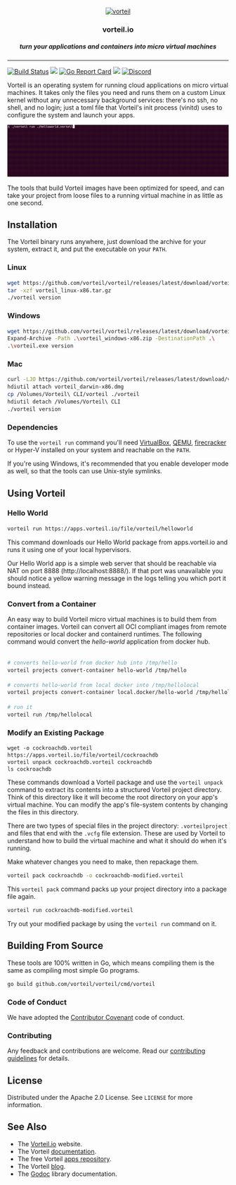 <br />
<p align="center">
  <a href="https://github.com/vorteil/vorteil">
    <img src="assets/images/vlogo.png" alt="vorteil">
  </a>
  <h3 align="center">vorteil.io</h3>
    <h5 align="center">turn your applications and containers into micro virtual machines</h5>
</p>
<hr/>

[![Build Status](https://travis-ci.org/vorteil/vorteil.svg?branch=master)](https://travis-ci.org/vorteil/vorteil) <a href="https://codeclimate.com/github/vorteil/vorteil/maintainability"><img src="https://api.codeclimate.com/v1/badges/bb819f04d7550b91f24d/maintainability" /></a> [![Go Report Card](https://goreportcard.com/badge/github.com/vorteil/vorteil)](https://goreportcard.com/report/github.com/vorteil/vorteil) [![](https://godoc.org/github.com/vorteil/vorteil?status.svg)](http://godoc.org/github.com/vorteil/vorteil) [![Discord](https://img.shields.io/badge/chat-on%20discord-6A7EC2)](https://discord.gg/VjF6wn4)

Vorteil is an operating system for running cloud applications on micro virtual machines. It takes only the files you need and runs them on a custom Linux kernel without any unnecessary background services: there's no ssh, no shell, and no login; just a toml file that Vorteil's init process (vinitd) uses to configure the system and launch your apps.

<p align="center">
  <a href="https://github.com/vorteil/vorteil">
    <img src="assets/images/terminal.gif" alt="terminal">
  </a>
</p>

The tools that build Vorteil images have been optimized for speed, and can take your project from loose files to a running virtual machine in as little as one second.

## Installation

The Vorteil binary runs anywhere, just download the archive for your system, extract it, and put the executable on your `PATH`.

### Linux
```sh
wget https://github.com/vorteil/vorteil/releases/latest/download/vorteil_linux-x86.tar.gz
tar -xzf vorteil_linux-x86.tar.gz
./vorteil version
```
### Windows

```sh
wget https://github.com/vorteil/vorteil/releases/latest/download/vorteil_windows-x86.zip -UseBasicParsing -OutFile .\vorteil_windows-x86.zip
Expand-Archive -Path .\vorteil_windows-x86.zip -DestinationPath .\
.\vorteil.exe version
```

### Mac

```sh
curl -LJO https://github.com/vorteil/vorteil/releases/latest/download/vorteil_darwin-x86.dmg
hdiutil attach vorteil_darwin-x86.dmg
cp /Volumes/Vorteil\ CLI/vorteil ./vorteil
hdiutil detach /Volumes/Vorteil\ CLI
./vorteil version
```

### Dependencies

To use the `vorteil run` command you'll need [VirtualBox](https://www.virtualbox.org/wiki/Downloads), [QEMU](https://www.qemu.org/download/), [firecracker](https://github.com/firecracker-microvm/firecracker) or Hyper-V installed on your system and reachable on the `PATH`.

If you're using Windows, it's recommended that you enable developer mode as well, so that the tools can use Unix-style symlinks.

## Using Vorteil

### Hello World

```sh
vorteil run https://apps.vorteil.io/file/vorteil/helloworld
```

This command downloads our Hello World package from apps.vorteil.io and runs it using one of your local hypervisors.

Our Hello World app is a simple web server that should be reachable via NAT on port 8888 (http://localhost:8888/). If that port was unavailable you should notice a yellow warning message in the logs telling you which port it bound instead.

### Convert from a Container

An easy way to build Vorteil micro virtual machines is to build them from container images. Vorteil can convert all OCI compliant images from remote repositories or local docker and containerd runtimes. The following command would convert the _hello-world_ application from docker hub.

```sh

# converts hello-world from docker hub into /tmp/hello
vorteil projects convert-container hello-world /tmp/hello

# converts hello-world from local docker into /tmp/hellolocal
vorteil projects convert-container local.docker/hello-world /tmp/hellolocal

# run it
vorteil run /tmp/hellolocal

```

### Modify an Existing Package

```console
wget -o cockroachdb.vorteil https://apps.vorteil.io/file/vorteil/cockroachdb
vorteil unpack cockroachdb.vorteil cockroachdb
ls cockroachdb
```

These commands download a Vorteil package and use the `vorteil unpack` command to extract its contents into a structured Vorteil project directory. Think of this directory like it will become the root directory on your app's virtual machine. You can modify the app's file-system contents by changing the files in this directory.

There are two types of special files in the project directory: `.vorteilproject` and files that end with the `.vcfg` file extension. These are used by Vorteil to understand how to build the virtual machine and what it should do when it's running.

Make whatever changes you need to make, then repackage them.

```sh
vorteil pack cockroachdb -o cockroachdb-modified.vorteil
```

This `vorteil pack` command packs up your project directory into a package file again.

```sh
vorteil run cockroachdb-modified.vorteil
```

Try out your modified package by using the `vorteil run` command on it.

## Building From Source

These tools are 100% written in Go, which means compiling them is the same as compiling most simple Go programs.

```sh
go build github.com/vorteil/vorteil/cmd/vorteil
```

### Code of Conduct

We have adopted the [Contributor Covenant](https://github.com/vorteil/.github/blob/master/CODE_OF_CONDUCT.md) code of conduct.

### Contributing

Any feedback and contributions are welcome. Read our [contributing guidelines](https://github.com/vorteil/.github/blob/master/CONTRIBUTING.md) for details.

## License

Distributed under the Apache 2.0 License. See `LICENSE` for more information.

## See Also

* The [Vorteil.io](https://vorteil.io/) website.
* The Vorteil [documentation](https://docs.vorteil.io/).
* The free Vorteil [apps repository](http://apps.vorteil.io/).
* The Vorteil [blog](https://blog.vorteil.io/).
* The [Godoc](https://godoc.org/github.com/vorteil/vorteil) library documentation.
